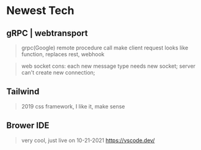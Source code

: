# Newest Tech

## gRPC | webtransport
> grpc(Google) remote procedure call
make client request looks like function, replaces rest, webhook

> web socket cons: each new message type needs new socket; server can't create new connection;

## Tailwind 
> 2019 css framework, I like it, make sense

## Brower IDE
> very cool, just live on 10-21-2021
https://vscode.dev/